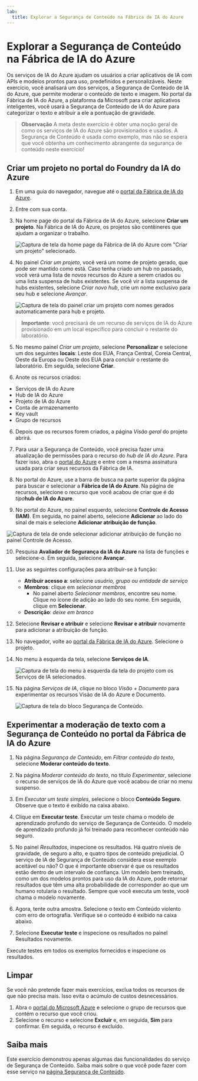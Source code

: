 ```yaml
---
lab:
  title: Explorar a Segurança de Conteúdo na Fábrica de IA do Azure
---
```


# Explorar a Segurança de Conteúdo na Fábrica de IA do Azure

Os serviços de IA do Azure ajudam os usuários a criar aplicativos de IA com APIs e modelos prontos para uso, predefinidos e personalizáveis. Neste exercício, você analisará um dos serviços, a Segurança de Conteúdo de IA do Azure, que permite moderar o conteúdo de texto e imagem. No portal da Fábrica de IA do Azure, a plataforma da Microsoft para criar aplicativos inteligentes, você usará a Segurança de Conteúdo de IA do Azure para categorizar o texto e atribuir a ele a pontuação de gravidade. 

> **Observação** A meta deste exercício é obter uma noção geral de como os serviços de IA do Azure são provisionados e usados. A Segurança de Conteúdo é usada como exemplo, mas não se espera que você obtenha um conhecimento abrangente da segurança de conteúdo neste exercício!

## Criar um projeto no portal do Foundry da IA do Azure

1. Em uma guia do navegador, navegue até o [portal da Fábrica de IA do Azure](https://ai.azure.com?azure-portal=true).

2. Entre com sua conta. 

3. Na home page do portal da Fábrica de IA do Azure, selecione **Criar um projeto**. Na Fábrica de IA do Azure, os projetos são contêineres que ajudam a organizar o trabalho.  

    ![Captura de tela da home page da Fábrica de IA do Azure com "Criar um projeto" selecionado.](./media/azure-ai-foundry-home-page.png)

4. No painel *Criar um projeto*, você verá um nome de projeto gerado, que pode ser mantido como está. Caso tenha criado um hub no passado, você verá uma lista de *novos* recursos do Azure a serem criados ou uma lista suspensa de hubs existentes. Se você vir a lista suspensa de hubs existentes, selecione *Criar novo hub*, crie um nome exclusivo para seu hub e selecione *Avançar*.  
 
    ![Captura de tela do painel criar um projeto com nomes gerados automaticamente para hub e projeto.](./media/azure-ai-foundry-create-project.png)

> **Importante**: você precisará de um recurso de serviços de IA do Azure provisionado em um local específico para concluir o restante do laboratório.

5. No mesmo painel *Criar um projeto*, selecione **Personalizar** e selecione um dos seguintes **locais**: Leste dos EUA, França Central, Coreia Central, Oeste da Europa ou Oeste dos EUA para concluir o restante do laboratório. Em seguida, selecione **Criar**. 

1. Anote os recursos criados: 
- Serviços de IA do Azure
- Hub de IA do Azure
- Projeto de IA do Azure
- Conta de armazenamento
- Key vault
- Grupo de recursos  

6. Depois que os recursos forem criados, a página *Visão geral* do projeto abrirá. 

7. Para usar a Segurança de Conteúdo, você precisa fazer uma atualização de permissões para o recurso do *hub de IA do Azure*. Para fazer isso, abra o [portal do Azure](https://portal.azure.com?portal-azure=true) e entre com a mesma assinatura usada para criar seus recursos da Fábrica de IA.  

8. No portal do Azure, use a barra de busca na parte superior da página para buscar e selecionar a **Fábrica de IA do Azure**. Na página de recursos, selecione o recurso que você acabou de criar que é do *tipo***hub de IA do Azure**.  

9. No portal do Azure, no painel esquerdo, selecione **Controle de Acesso (IAM)**. Em seguida, no painel aberto, selecione **Adicionar** ao lado do sinal de mais e selecione **Adicionar atribuição de função**. 

![Captura de tela de onde selecionar adicionar atribuição de função no painel Controle de Acesso.](./media/content-safety/access-control-step-one.png)

10. Pesquisa **Avaliador de Segurança da IA do Azure** na lista de funções e selecione-o. Em seguida, selecione **Avançar**. 

11. Use as seguintes configurações para atribuir-se à função: 
    - **Atribuir acesso a**: selecione *usuário, grupo ou entidade de serviço*
    - **Membros**: clique em *selecionar membros*
        - No painel aberto *Selecionar membros*, encontre seu nome. Clique no ícone de adição ao lado do seu nome. Em seguida, clique em **Selecionar**.
    - **Descrição**: *deixe em branco*

12. Selecione **Revisar e atribuir** e selecione **Revisar e atribuir** novamente para adicionar a atribuição de função.    

13. No navegador, volte ao [portal da Fábrica de IA do Azure](https://ai.azure.com?azure-portal=true). Selecione o projeto. 

14. No menu à esquerda da tela, selecione **Serviços de IA**.
 
    ![Captura de tela do menu à esquerda da tela do projeto com os Serviços de IA selecionados.](./media/azure-ai-foundry-ai-services.png)  

15. Na página *Serviços de IA*, clique no bloco *Visão + Documento* para experimentar os recursos Visão de IA do Azure e Documento.
    
    ![Captura de tela do bloco Segurança de Conteúdo.](./media/content-safety-tile.png)

## Experimentar a moderação de texto com a Segurança de Conteúdo no portal da Fábrica de IA do Azure 

1. Na página *Segurança de Conteúdo*, em *Filtrar conteúdo do texto*, selecione **Moderar conteúdo do texto**.

2. Na página *Moderar conteúdo do texto*, no título *Experimentar*, selecione o recurso de serviços de IA do Azure que você acabou de criar no menu suspenso.   

3. Em *Executar um teste simples*, selecione o bloco **Conteúdo Seguro**. Observe que o texto é exibido na caixa abaixo. 

4. Clique em **Executar teste**. Executar um teste chama o modelo de aprendizado profundo do serviço de Segurança de Conteúdo. O modelo de aprendizado profundo já foi treinado para reconhecer conteúdo não seguro.

5. No painel *Resultados*, inspecione os resultados. Há quatro níveis de gravidade, de seguro a alto, e quatro tipos de conteúdo prejudicial. O serviço de IA de Segurança de Conteúdo considera esse exemplo aceitável ou não? O que é importante observar é que os resultados estão dentro de um intervalo de confiança. Um modelo bem treinado, como um dos modelos prontos para uso da IA do Azure, pode retornar resultados que têm uma alta probabilidade de corresponder ao que um humano rotularia o resultado. Sempre que você executa um teste, você chama o modelo novamente. 

6. Agora, tente outra amostra. Selecione o texto em Conteúdo violento com erro de ortografia. Verifique se o conteúdo é exibido na caixa abaixo.

7. Selecione **Executar teste** e inspecione os resultados no painel Resultados novamente. 

Execute testes em todos os exemplos fornecidos e inspecione os resultados.

## Limpar

Se você não pretende fazer mais exercícios, exclua todos os recursos de que não precisa mais. Isso evita o acúmulo de custos desnecessários.

1. Abra o [portal do Microsoft Azure]( https://portal.azure.com) e selecione o grupo de recursos que contém o recurso que você criou.
1. Selecione o recurso e selecione **Excluir** e, em seguida, **Sim** para confirmar. Em seguida, o recurso é excluído.

## Saiba mais

Este exercício demonstrou apenas algumas das funcionalidades do serviço de Segurança de Conteúdo. Saiba mais sobre o que você pode fazer com esse serviço na [página Segurança de Conteúdo](https://learn.microsoft.com/azure/ai-services/content-safety/overview).